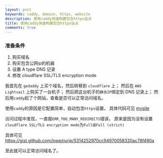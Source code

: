 ```yaml
---
layout: post
keywords: caddy, domain, https, website
description: 使用caddy快速构建包含https站点
title: 使用caddy快速构建包含https站点
comments: true
---
```


### 准备条件

1. 购买域名
2. 购买包含公网ip的机器
3. 设置 A type DNS 记录
4. 修改 cloudflare SSL/TLS encryption mode

我首先在 `godaddy` 上买个域名，然后转移到 `cloudflare` 上；
然后在 `AWS Lightsail` 上购买了一台机子；
然后把这台机子的`静态IP`绑定到 DNS 记录上；
然后用`caddy`起了个网站，查看是否可以正常访问域名。

使用`caddy`的原因是它配置简单，自动包含`https`设置，
具体代码可见 [mysite](https://github.com/night1008/mysite)

访问过程中发现，一直报`ERR_TOO_MANY_REDIRECTS`错误，
原来是因为没有设置`cloudflare SSL/TLS encryption mode`为`Full或Full (strict)`

具体可见 https://gist.github.com/lopezjurip/5314252970cc94970058320ac78f490a

至此就可以正常访问域名了。